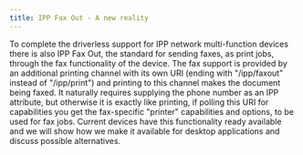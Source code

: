 ```yaml
---
title: IPP Fax Out - A new reality
---
```

To complete the driverless support for IPP network multi-function devices there is also IPP Fax Out, the standard for sending faxes, as print jobs, through the fax functionality of the device.
The fax support is provided by an additional printing channel with its own URI (ending with "/ipp/faxout" instead of "/ipp/print") and printing to this channel makes the document being faxed. It naturally requires supplying the phone number as an IPP attribute, but otherwise it is exactly like printing, if polling this URI for capabilities you get the fax-specific "printer" capabilities and options, to be used for fax jobs.
Current devices have this functionality ready available and we will show how we make it available for desktop applications and discuss possible alternatives.
